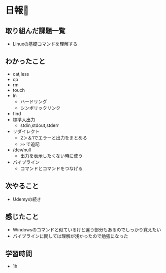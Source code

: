 # 日報🐶

## 取り組んだ課題一覧

* Linuxの基礎コマンドを理解する

## わかったこと

* cat,less
* cp
* rm
* touch
* ln
  * ハードリング
  * シンボリックリンク
* find
* 標準入出力
  * stdin,stdout,stderr
* リダイレクト
  * 2＞＆1でエラーと出力をまとめる
  * `>>` で追記
* /dev/null
  * 出力を表示したくない時に使う
* パイプライン
  * コマンドとコマンドをつなげる

## 次やること

* Udemyの続き

## 感じたこと

* Windowsのコマンドと似ているけど違う部分もあるのでしっかり覚えたい
* パイプラインに関しては理解が浅かったので勉強になった

## 学習時間

* 1h